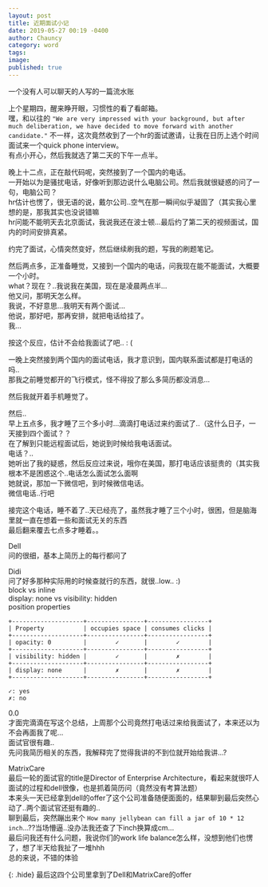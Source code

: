 ```yaml
---
layout: post
title: 近期面试小记
date: 2019-05-27 00:19 -0400
author: Chauncy
category: word
tags: 
image: 
published: true
---
```


<p><hide>一个没有人可以聊天的人写的一篇流水账</hide></p>

上个星期四，醒来睁开眼，习惯性的看了看邮箱。  
嘿，和以往的 `"We are very impressed with your background, but after much deliberation, we have decided to move forward with another candidate."` 不一样，这次竟然收到了一个hr的面试邀请，让我在日历上选个时间面试来一个quick phone interview。  
有点小开心，然后我就选了第二天的下午一点半。

晚上十二点，正在敲代码呢，突然接到了一个国内的电话。  
一开始以为是骚扰电话，好像听到那边说什么电脑公司。然后我就很疑惑的问了一句，电脑公司？  
hr估计也愣了，很无语的说，戴尔公司..空气在那一瞬间似乎凝固了（其实我心里想的是，那我其实也没说错嘛  
hr问能不能明天去北京面试，我说我还在波士顿...最后约了第二天的视频面试，国内的时间安排真紧。  

约完了面试，心情突然变好，然后继续刷我的题，写我的刷题笔记。

然后两点多，正准备睡觉，又接到一个国内的电话，问我现在能不能面试，大概要一个小时。  
what？现在？..我说我在美国，现在是凌晨两点半...  
他又问，那明天怎么样。  
我说，不好意思...我明天有两个面试...  
他说，那好吧，那再安排，就把电话给挂了。  
我...

按这个反应，估计不会给我面试了吧.. : (

一晚上突然接到两个国内的面试电话，我才意识到，国内联系面试都是打电话的吗..  
那我之前睡觉都开的飞行模式，怪不得投了那么多简历都没消息...  

然后我就开着手机睡觉了。  

然后..  
早上五点多，我才睡了三个多小时...滴滴打电话过来约面试了..（这什么日子，一天接到四个面试？？  
在了解到只能远程面试后，她说到时候给我电话面试。  
电话？..   
她听出了我的疑惑，然后反应过来说，哦你在美国，那打电话应该挺贵的（其实我根本不是困惑这个..电话怎么面试怎么面啊  
她就说，那加一下微信吧，到时候微信电话。  
微信电话..行吧

接完这个电话，睡不着了..天已经亮了，虽然我才睡了三个小时，很困，但是脑海里就一直在想着一些和面试无关的东西  
最后翻来覆去七点多才睡着。。  


Dell  
问的很细，基本上简历上的每行都问了  

Didi  
问了好多那种实际用的时候查就行的东西，就很..low.. :)  
block vs inline  
display: none vs visibility: hidden  
position properties  

```text
+--------------------+----------------+-----------------+
| Property           | occupies space | consumes clicks |
+--------------------+----------------+-----------------+
| opacity: 0         |        ✓       |        ✓        |
+--------------------+----------------+-----------------+
| visibility: hidden |        ✓       |        ✗        |
+--------------------+----------------+-----------------+
| display: none      |        ✗       |        ✗        |
+--------------------+----------------+-----------------+

✓: yes
✗: no
```

0.0  
才面完滴滴在写这个总结，上周那个公司竟然打电话过来给我面试了，本来还以为不会再面我了呢...  
面试官很有趣..  
先问我简历相关的东西，我解释完了觉得我讲的不到位就开始给我讲...?

MatrixCare  
最后一轮的面试官的title是Director of Enterprise Architecture，看起来就很吓人  
面试的过程和dell很像，也是抓着简历问（竟然没有考算法题）  
本来头一天已经拿到dell的offer了这个公司准备随便面面的，结果聊到最后突然心动了..两个面试官还挺有趣的..  
聊到最后，突然蹦出来个 `How many jellybean can fill a jar of 10 * 12 inch`...??当场懵逼..没办法我还查了下inch换算成cm...  
最后问我还有什么问题，我说你们的work life balance怎么样，没想到他们也愣了，想了半天给我扯了一堆hhh  
总的来说，不错的体验

{: .hide}
最后这四个公司里拿到了Dell和MatrixCare的offer
